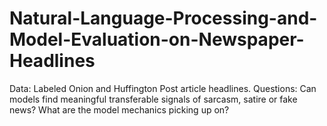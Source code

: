 # Natural-Language-Processing-and-Model-Evaluation-on-Newspaper-Headlines
Data: Labeled Onion and Huffington Post article headlines. Questions: Can models find meaningful transferable signals of sarcasm, satire or fake news? What are the model mechanics picking up on?

